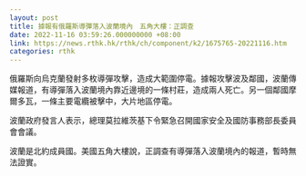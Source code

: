 ```yaml
---
layout: post
title: 據報有俄羅斯導彈落入波蘭境內　五角大樓：正調查
date: 2022-11-16 03:59:26.000000000 +08:00
link: https://news.rthk.hk/rthk/ch/component/k2/1675765-20221116.htm
categories: rthk
---
```


俄羅斯向烏克蘭發射多枚導彈攻擊，造成大範圍停電。據報攻擊波及鄰國，波蘭傳媒報道，有導彈落入波蘭境內靠近邊境的一條村莊，造成兩人死亡。另一個鄰國摩爾多瓦，一條主要電纜被擊中，大片地區停電。

波蘭政府發言人表示，總理莫拉維茨基下令緊急召開國家安全及國防事務部長委員會會議。

波蘭是北約成員國。美國五角大樓說，正調查有導彈落入波蘭境內的報道，暫時無法證實。
